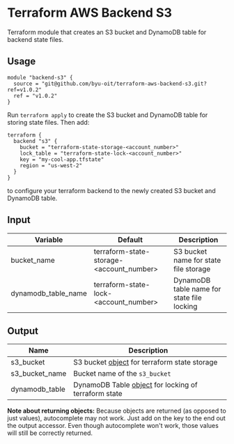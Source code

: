 # Terraform AWS Backend S3
Terraform module that creates an S3 bucket and DynamoDB table for backend state files.

## Usage
```hcl
module "backend-s3" {
  source = "git@github.com/byu-oit/terraform-aws-backend-s3.git?ref=v1.0.2"
  ref = "v1.0.2"
}
```

Run `terraform apply` to create the S3 bucket and DynamoDB table for storing state files. Then add:
```hcl
terraform {
  backend "s3" {
    bucket = "terraform-state-storage-<account_number>"
    lock_table = "terraform-state-lock-<account_number>"
    key = "my-cool-app.tfstate"
    region = "us-west-2"
  }
}
```
to configure your terraform backend to the newly created S3 bucket and DynamoDB table.


## Input
| Variable | Default | Description |
| --- | --- | --- |
| bucket_name | terraform-state-storage-<account_number> | S3 bucket name for state file storage |
| dynamodb_table_name | terraform-state-lock-<account_number> | DynamoDB table name for state file locking|

## Output
| Name | Description |
| --- | --- |
| s3_bucket | S3 bucket [object](https://www.terraform.io/docs/providers/aws/r/s3_bucket.html#attributes-reference) for terraform state storage |
| s3_bucket_name | Bucket name of the `s3_bucket` |
| dynamodb_table | DynamoDB Table [object](https://www.terraform.io/docs/providers/aws/r/dynamodb_table.html#attributes-reference) for locking of terraform state |

**Note about returning objects:** Because objects are returned (as opposed to just values), autocomplete may not work. 
Just add on the key to the end out the output accessor. Even though autocomplete won't work, those values will still be 
correctly returned.
